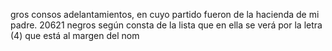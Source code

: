 gros consos adelantamientos, en cuyo partido fueron de la hacienda de mi padre. 20621 negros según consta de la lista que en ella se verá por la letra (4) que está al margen del nom